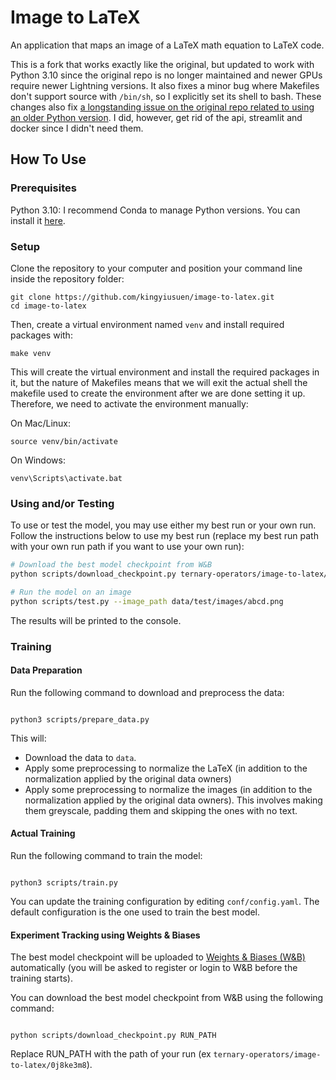 # Image to LaTeX

An application that maps an image of a LaTeX math equation to LaTeX code.

This is a fork that works exactly like the original, but updated to work with Python 3.10 since the original repo is no longer maintained and newer GPUs require newer Lightning versions. It also fixes a minor bug where Makefiles don't support source with `/bin/sh`, so I explicitly set its shell to bash. These changes also fix [a longstanding issue on the original repo related to using an older Python version](https://github.com/kingyiusuen/image-to-latex/issues/20). I did, however, get rid of the api, streamlit and docker since I didn't need them.

## How To Use

### Prerequisites

Python 3.10: I recommend Conda to manage Python versions. You can install it [here](https://docs.conda.io/en/latest/miniconda.html).

### Setup

Clone the repository to your computer and position your command line inside the repository folder:

```
git clone https://github.com/kingyiusuen/image-to-latex.git
cd image-to-latex
```

Then, create a virtual environment named `venv` and install required packages with:

```
make venv
```

This will create the virtual environment and install the required packages in it, but the nature of Makefiles means that we will exit the actual shell the makefile used to create the environment after we are done setting it up. Therefore, we need to activate the environment manually:

On Mac/Linux:

```
source venv/bin/activate
```

On Windows:

```
venv\Scripts\activate.bat
```

### Using and/or Testing

To use or test the model, you may use either my best run or your own run. Follow the instructions below to use my best run (replace my best run path with your own run path if you want to use your own run):

```bash
# Download the best model checkpoint from W&B
python scripts/download_checkpoint.py ternary-operators/image-to-latex/0j8ke3m8

# Run the model on an image
python scripts/test.py --image_path data/test/images/abcd.png
```

The results will be printed to the console.

### Training

#### Data Preparation

Run the following command to download and preprocess the data:

```

python3 scripts/prepare_data.py

```

This will:

- Download the data to `data`.
- Apply some preprocessing to normalize the LaTeX (in addition to the normalization applied by the original data owners)
- Apply some preprocessing to normalize the images (in addition to the normalization applied by the original data owners). This involves making them greyscale, padding them and skipping the ones with no text.

#### Actual Training

Run the following command to train the model:

```

python3 scripts/train.py

```

You can update the training configuration by editing `conf/config.yaml`. The default configuration is the one used to train the best model.

#### Experiment Tracking using Weights & Biases

The best model checkpoint will be uploaded to [Weights & Biases (W&B)](https://wandb.ai/) automatically (you will be asked to register or login to W&B before the training starts).

You can download the best model checkpoint from W&B using the following command:

```

python scripts/download_checkpoint.py RUN_PATH

```

Replace RUN_PATH with the path of your run (ex `ternary-operators/image-to-latex/0j8ke3m8`).
